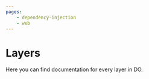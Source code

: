 ```yaml
---
pages:
    - dependency-injection
    - web
---
```


# Layers

Here you can find documentation for every layer in DO.
